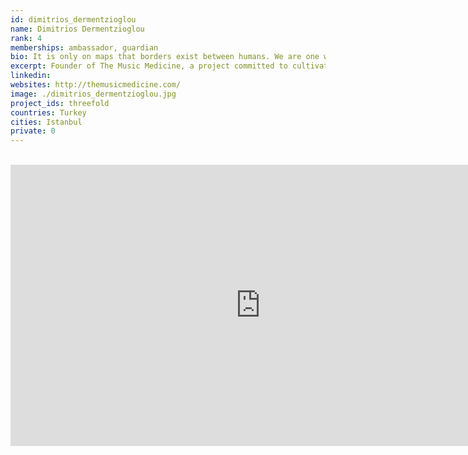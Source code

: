 ```yaml
---
id: dimitrios_dermentzioglou
name: Dimitrios Dermentzioglou
rank: 4
memberships: ambassador, guardian
bio: It is only on maps that borders exist between humans. We are one world, one race, we carry one song. Dimitrios is the founder of The Music Medicine, a project committed to cultivating Global Joy & Harmony, through the use and study of Music and Performing Arts as tools of Human Development and Self-Healing. Medical Ethnomusicologist, Music Therapist, Musician, Listener and Conductor, Dimitrios has a more than three-decade experience in the arts of Music and Celebration, studying their beneficial effects in Mind, Body, Soul and Social interaction.
excerpt: Founder of The Music Medicine, a project committed to cultivating Global Joy & Harmony.
linkedin: 
websites: http://themusicmedicine.com/
image: ./dimitrios_dermentzioglou.jpg
project_ids: threefold
countries: Turkey
cities: Istanbul
private: 0
---
```


<BR>

<iframe src="https://player.vimeo.com/video/413150039" width="800" height="450" frameborder="0" allow="autoplay; fullscreen" allowfullscreen></iframe>

<BR>
